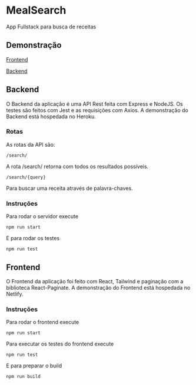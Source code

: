 # MealSearch

App Fullstack para busca de receitas


## Demonstração

[Frontend](https://mealsearchfront.netlify.app/)

[Backend](https://mealsearchapi.herokuapp.com/search)


## Backend

O Backend da aplicação é uma API Rest feita com Express e NodeJS. Os testes são feitos com Jest e as requisições com Axios. A demonstração do Backend está hospedada no Heroku.

### Rotas

As rotas da API são:

```
/search/
```
A rota /search/ retorna com todos os resultados possíveis.

```
/search/{query}
```
Para buscar uma receita através de palavra-chaves.

### Instruções

Para rodar o servidor execute

```
npm run start
```

E para rodar os testes

```
npm run test
```
## Frontend

O Frontend da aplicação foi feito com React, Tailwind e paginação com a biblioteca React-Paginate. A demonstração do Frontend está hospedada no Netlify.

### Instruções

Para rodar o frontend execute

```
npm run start
```
Para executar os testes do frontend execute
```
npm run test
```

E para preparar o build 
```
npm run build
```


